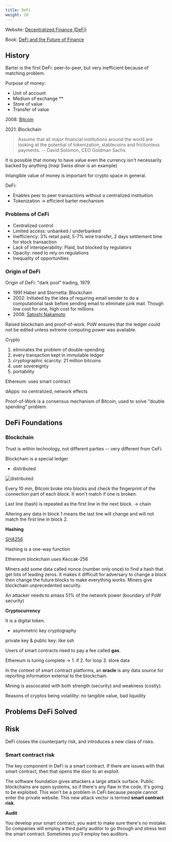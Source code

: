 ```yaml
---
title: DeFi
weight: 10
---
```


Website: [Decentralized Finance (DeFi)](https://www.coursera.org/specializations/decentralized-finance-duke)

Book: [DeFi and the Future of Finance](https://www.zotero.org/dafuzhu123/collections/R28S2AQK/items/SHDI3Q5B/reader)

## History

Barter is the first DeFi: peer-to-peer, but very inefficient because of matching problem.

Purpose of money:

- Unit of account
- Medium of exchange **
- Store of value 
- Transfer of value

2008: [Bitcoin](https://www.zotero.org/dafuzhu123/collections/CFK9WT4X/items/JE8HINIU/reader)

2021: Blockchain

> Assume that all major financial institutions around the world are looking at the potential of tokenization, stablecoins and frictionless payments. -- David Solomon, CEO Goldman Sachs

It is possible that money to have value even the currency isn't necessarily backed by anything (*Iraqi Swiss dinar* is an example)

Intangible value of money is important for crypto space in general.

DeFi:

- Enables peer to peer transactions without a centralized instituition
- Tokenization -> efficient barter mechanism

### Problems of CeFi

- Centralized control
- Limited access: unbanked / underbanked
- Inefficiency: 3% retail paid, 5-7% wire transfer, 2 days settlement time for stock transaction
- Lack of interoperability: Plaid, but blocked by regulators
- Opacity: need to rely on regulations
- Inequality of opportunities

### Origin of DeFi

Origin of DeFi: "dark pool" trading, 1979

- 1991 Haber and Stornetta: Blockchain
- 2002: Initiated by the idea of requiring email sender to do a computational task before sending email to eliminate junk mail. Though low cost for one, high cost for millions
- 2008: [Satoshi Nakamoto](https://www.zotero.org/dafuzhu123/collections/CFK9WT4X/items/JE8HINIU/reader)

Raised blockchain and proof-of-work. PoW ensures that the ledger could not be edited unless extreme computing power was available.

Crypto

1. eliminates the problem of double-spending
2. every transaction kept in immutable ledger
3. cryptographic scarcity: 21 million bitcoins
4. user sovereignty
5. portability

Ethereum: uses smart contract

dApps: no centralized, network effects

Proof-of-Work is a consensus mechanism of Bitcoin, used to solve "double spending" problem.

## DeFi Foundations

### Blockchain

Trust is within technology, not different parties -- very different from CeFi.

Blockchain is a special ledger

- distributed

![distributed](../image/distributed.png)

Every 10 min, Bitcoin broke into blocks and check the fingerprint of the connection part of each block. It won't match if one is broken. 

Last line (hash) is repeated as the first line in the next block. -> chain

Altering any data in block 1 means the last line will change and will not match the first line in block 2.

**Hashing**

[SHA256](https://emn178.github.io/online-tools/sha256.html)

Hashing is a one-way function

Ethereum blockchain uses Keccak-256

Miners add some data called nonce (number only once) to find a hash that get lots of leading zeros. It makes it difficult for adversary to change a block then change the future blocks to make everything works. Miners give blockchain unprecedented security. 

An attacker needs to amass 51% of the network power (boundary of PoW security)

**Cryptocurrency**

It is a digital token. 

- asymmetric key cryptography

private key & public key: like ssh

Users of smart contracts need to pay a fee called **gas**. 

Ethereum is turing complete -> 1. if 2. for loop 3. store data

In the context of smart contract platforms, an **oracle** is any data source for reporting information external to the blockchain.

Mining is asscocated with both strength (security) and weakness (costly).

Reasons of cryptos being volatility: no tangible value, bad liquidity

## Problems DeFi Solved



## Risk

DeFi closes the counterparty risk, and introduces a new class of risks.

### Smart contract risk

The key component in DeFi is a smart contract. If there are issues with that smart contract, then that opens the door to an exploit.

The software foundation gives attackers a large attack surface. Public blockchains are open systems, so if there's any flaw in the code, it's going to be exploited. This won't be a problem in CeFi because people cannot enter the private website. This new attack vector is termed **smart contract risk**.

**Audit**

You develop your smart contract, you want to make sure there's no mistake. So companies will employ a third party auditor to go through and stress test the smart contract. Sometimes you'll employ two auditors.

















